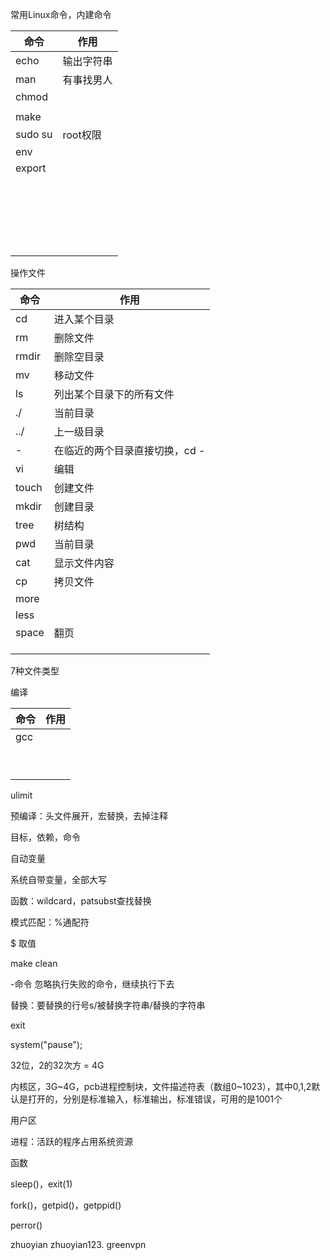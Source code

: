 常用Linux命令，内建命令

| 命令      | 作用     |
| ------- | ------ |
| echo    | 输出字符串  |
| man     | 有事找男人  |
| chmod   |        |
|         |        |
| make    |        |
| sudo su | root权限 |
| env     |        |
| export  |        |
|         |        |
|         |        |
|         |        |
|         |        |
|         |        |
|         |        |
|         |        |
|         |        |
|         |        |
|         |        |
|         |        |
|         |        |
|         |        |
|         |        |
|         |        |
|         |        |
|         |        |
|         |        |
|         |        |
|         |        |
|         |        |

操作文件

| 命令    | 作用                |
| ----- | ----------------- |
| cd    | 进入某个目录            |
| rm    | 删除文件              |
| rmdir | 删除空目录             |
| mv    | 移动文件              |
| ls    | 列出某个目录下的所有文件      |
| ./    | 当前目录              |
| ../   | 上一级目录             |
| -     | 在临近的两个目录直接切换，cd - |
| vi    | 编辑                |
| touch | 创建文件              |
| mkdir | 创建目录              |
| tree  | 树结构               |
| pwd   | 当前目录              |
| cat   | 显示文件内容            |
| cp    | 拷贝文件              |
| more  |                   |
| less  |                   |
| space | 翻页                |
|       |                   |
|       |                   |
|       |                   |

7种文件类型

编译

| 命令   | 作用   |
| ---- | ---- |
| gcc  |      |
|      |      |
|      |      |
|      |      |
|      |      |
|      |      |
|      |      |
|      |      |
|      |      |
|      |      |

ulimit

预编译：头文件展开，宏替换，去掉注释

目标，依赖，命令

自动变量

系统自带变量，全部大写

函数：wildcard，patsubst查找替换

模式匹配：%通配符

$ 取值

make clean

-命令 忽略执行失败的命令，继续执行下去

替换：要替换的行号s/被替换字符串/替换的字符串

exit

system("pause");

32位，2的32次方 = 4G

内核区，3G~4G，pcb进程控制块，文件描述符表（数组0~1023），其中0,1,2默认是打开的，分别是标准输入，标准输出，标准错误，可用的是1001个

用户区

进程：活跃的程序占用系统资源



函数

sleep()，exit(1)

fork()，getpid()，getppid()

perror()

zhuoyian	zhuoyian123.	greenvpn